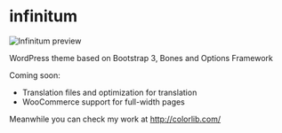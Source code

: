 infinitum
=========

![Infinitum preview](http://i.imgur.com/OVNVjEs.png)


WordPress theme based on Bootstrap 3, Bones and Options Framework

Coming soon: 
- Translation files and optimization for translation
- WooCommerce support for full-width pages


Meanwhile you can check my work at http://colorlib.com/
